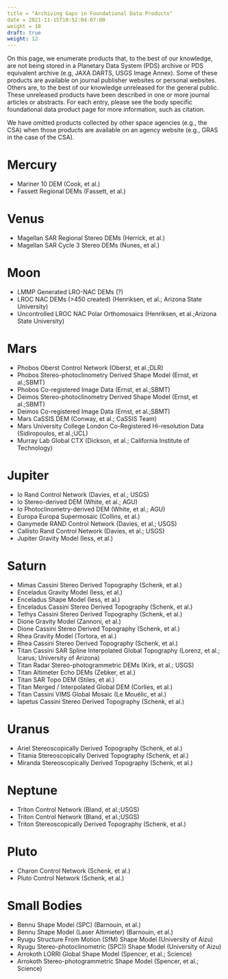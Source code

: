 ```yaml
---
title = "Archiving Gaps in Foundational Data Products"
date = 2021-11-15T10:52:04-07:00
weight = 10
draft: true
weight: 12
---
```


On this page, we enumerate products that, to the best of our knowledge, are not being stored in a Planetary Data System (PDS) archive or PDS equivalent archive (e.g, JAXA DARTS, USGS Image Annex). Some of these products are available on journal publisher websites or personal websites. Others are, to the best of our knowledge unreleased for the general public. These unreleased products have been described in one or more journal articles or abstracts. For each entry, please see the body specific foundational data product page for more information, such as citation. 

We have omitted products collected by other space agencies (e.g., the CSA) when those products are available on an agency website (e.g., GRAS in the case of the CSA).

# Mercury
  - Mariner 10 DEM (Cook, et al.)
  - Fassett Regional DEMs (Fassett, et al.)
# Venus
  - Magellan SAR Regional Stereo DEMs (Herrick, et al.)
  - Magellan SAR Cycle 3 Stereo DEMs (Nunes, et al.)
# Moon
  - LMMP Generated LRO-NAC DEMs (?)
  - LROC NAC DEMs (>450 created) (Henriksen, et al.; Arizona State University)
  - Uncontrolled LROC NAC Polar Orthomosaics (Henriksen, et al.;Arizona State University)
# Mars
  - Phobos Oberst Control Network (Oberst, et al.;DLR)
  - Phobos Stereo-photoclinometry Derived Shape Model (Ernst, et al.;SBMT)
  - Phobos Co-registered Image Data (Ernst, et al.;SBMT)
  - Deimos Stereo-photoclinometry Derived Shape Model (Ernst, et al.;SBMT)
  - Deimos Co-registered Image Data (Ernst, et al.;SBMT)
  - Mars CaSSIS DEM (Conway, et al.; CaSSIS Team)
  - Mars University College London Co-Registered Hi-resolution Data (Sidiropoulos, et al.;UCL)
  - Murray Lab Global CTX (Dickson, et al.; California Institute of Technology)
# Jupiter
  - Io Rand Control Network (Davies, et al.; USGS)
  - Io Stereo-derived DEM (White, et al.; AGU)
  - Io Photoclinometry-derived DEM (White, et al.; AGU)
  - Europa Europa Supermosaic (Collins, et al.)
  - Ganymede RAND Control Network (Davies, et al.; USGS)
  - Callisto Rand Control Network (Davies, et al.; USGS)
  - Jupiter Gravity Model (Iess, et al.)
# Saturn
  - Mimas Cassini Stereo Derived Topography (Schenk, et al.)
  - Enceladus Gravity Model (Iess, et al.)
  - Enceladus Shape Model (Iess, et al.)
  - Enceladus Cassini Stereo Derived Topography (Schenk, et al.)
  - Tethys Cassini Stereo Derived Topography (Schenk, et al.)
  - Dione Gravity Model (Zannoni, et al.)
  - Dione Cassini Stereo Derived Topography (Schenk, et al.)
  - Rhea Gravity Model (Tortora, et al.)
  - Rhea Cassini Stereo Derived Topography (Schenk, et al.)
  - Titan Cassini SAR Spline Interpolated Global Topography (Lorenz, et al.; Icarus; University of Arizona)
  - Titan Radar Stereo-photogrammetric DEMs (Kirk, et al.; USGS)
  - Titan Altimeter Echo DEMs (Zebker, et al.)
  - Titan SAR Topo DEM (Stiles, et al.)
  - Titan Merged / Interpolated Global DEM (Corlies, et al.)
  - Titan Cassini VIMS Global Mosaic (Le Mouélic, et al.)
  - Iapetus	Cassini Stereo Derived Topography (Schenk, et al.)
# Uranus
  - Ariel Stereoscopically Derived Topography (Schenk, et al.)
  - Titania	Stereoscopically Derived Topography (Schenk, et al.)
  - Miranda	Stereoscopically Derived Topography (Schenk, et al.)
# Neptune
  - Triton Control Network (Bland, et al.;USGS)
  - Triton Control Network (Bland, et al.;USGS)
  - Triton Stereoscopically Derived Topography (Schenk, et al.)
# Pluto
  - Charon Control Network (Schenk, et al.)
  - Pluto Control Network (Schenk, et al.)
# Small Bodies
  - Bennu Shape Model (SPC) (Barnouin, et al.)
  - Bennu Shape Model (Laser Altimieter) (Barnouin, et al.)
  - Ryugu Structure From Motion (SfM) Shape Model (University of Aizu)
  - Ryugu Stereo-photoclinometric (SPC)) Shape Model (University of Aizu)
  - Arrokoth LORRI Global Shape Model (Spencer, et al.; Science)
  - Arrokoth Stereo-photogrammetric Shape Model (Spencer, et al.; Science)
  